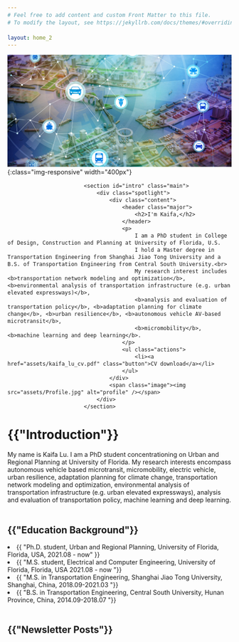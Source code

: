 ```yaml
---
# Feel free to add content and custom Front Matter to this file.
# To modify the layout, see https://jekyllrb.com/docs/themes/#overriding-theme-defaults

layout: home_2
---
```


![image-title-here](/assets/Img/transportation-network.jpg){:class="img-responsive" width="400px"}

<!-- intro -->
							<section id="intro" class="main">
								<div class="spotlight">
									<div class="content">
										<header class="major">
											<h2>I'm Kaifa,</h2>
										</header>
										<p>	
											I am a PhD student in College of Design, Construction and Planning at University of Florida, U.S. 
											I hold a Master degree in Transportation Engineering from Shanghai Jiao Tong University and a B.S. of Transportation Engineering from Central South University.<br>
											My research interest includes <b>transportation network modeling and optimization</b>, <b>environmental analysis of transportation infrastructure (e.g. urban elevated expressways)</b>,
											<b>analysis and evaluation of transportation policy</b>, <b>adaptation planning for climate change</b>, <b>urban resilience</b>, <b>autonomous vehicle AV-based microtransit</b>, 
											<b>micromobility</b>, <b>machine learning and deep learning</b>.
										</p>
										<ul class="actions">
											<li><a href="assets/kaifa_lu_cv.pdf" class="button">CV download</a></li>
										</ul>
									</div>
									<span class="image"><img src="assets/Profile.jpg" alt="profile" /></span>
								</div>
							</section>

<h1>{{"Introduction"}}</h1>
My name is Kaifa Lu. I am a PhD student concentrationing on Urban and Regional Planning at University of Florida. My research interests encompass autonomous vehicle based microtransit, micromobility, electric vehicle, urban resilience, adaptation planning for climate change, transportation network modeling and optimization, environmental analysis of transportation infrastructure (e.g. urban elevated expressways), analysis and evaluation of transportation policy, machine learning and deep learning. 
<br>
<br>
<h2>{{"Education Background"}}</h2>
<li>{{ "Ph.D. student, Urban and Regional Planning, University of Florida, Florida, USA, 2021.08 - now" }}</li>
<li>{{ "M.S. student, Electrical and Computer Engineering, University of Florida, Florida, USA 2021.08 - now "}}</li>
<li>{{ "M.S. in Transportation Engineering, Shanghai Jiao Tong University, Shanghai, China, 2018.09-2021.03 "}}</li>
<li>{{ "B.S. in Transportation Engineering, Central South University, Hunan Province, China, 2014.09-2018.07 "}}</li>
<br>
<h2>{{"Newsletter Posts"}}</h2>
